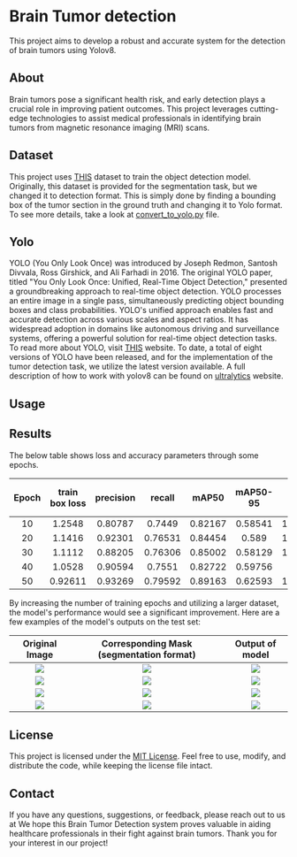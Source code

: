 # Brain Tumor detection<br />

This project aims to develop a robust and accurate system for the detection of brain tumors using Yolov8.

## About

Brain tumors pose a significant health risk, and early detection plays a crucial role in improving patient outcomes. This project leverages cutting-edge technologies to assist medical professionals in identifying brain tumors from magnetic resonance imaging (MRI) scans.

## Dataset

This project uses [THIS](https://www.kaggle.com/datasets/mateuszbuda/lgg-mri-segmentation) dataset to train the object detection model. Originally, this dataset is provided for the segmentation task, but we changed it to detection format. This is simply done by finding a bounding box of the tumor section in the ground truth and changing it to Yolo format. To see more details, take a look at [convert_to_yolo.py](https://github.com/YS-repo/ML/blob/Tumor_Detection/convert_to_yolo.py) file. 

## Yolo
YOLO (You Only Look Once) was introduced by Joseph Redmon, Santosh Divvala, Ross Girshick, and Ali Farhadi in 2016. The original YOLO paper, titled "You Only Look Once: Unified, Real-Time Object Detection," presented a groundbreaking approach to real-time object detection.
YOLO processes an entire image in a single pass, simultaneously predicting object bounding boxes and class probabilities. YOLO's unified approach enables fast and accurate detection across various scales and aspect ratios. It has widespread adoption in domains like autonomous driving and surveillance systems, offering a powerful solution for real-time object detection tasks. To read more about YOLO, visit [THIS](https://pjreddie.com/darknet/yolo/) website.
To date, a total of eight versions of YOLO have been released, and for the implementation of the tumor detection task, we utilize the latest version available.
A full description of how to work with yolov8 can be found on [ultralytics](https://docs.ultralytics.com/) website.

## Usage




## Results

The below table shows loss and accuracy parameters through some epochs.

|     Epoch     | train box loss|   precision   |      recall   |      mAP50    |    mAP50-95   |  val box loss |
| :-: | :-: | :-: | :-: | :-: | :-: | :-: |
|      10       |     1.2548    | 0.80787   | 0.7449 | 0.82167| 0.58541  |    1.1096   |
|      20       |     1.1416    | 0.92301   | 0.76531 | 0.84454| 0.589  |    1.1195   |
|      30       |     1.1112    | 0.88205   | 0.76306 | 0.85002| 0.58129  |    1.1252  |
|      40       |     1.0528    | 0.90594   | 0.7551 | 0.82722| 0.59756  |    1.08  |
|      50       |     0.92611   | 0.93269   | 0.79592| 0.89163| 0.62593  |    1.0237  |

By increasing the number of training epochs and utilizing a larger dataset, the model's performance would see a significant improvement. Here are a few examples of the model's outputs on the test set:

|  Original Image | Corresponding Mask (segmentation format) | Output of model |
| :-:             |                    :-:                   |        :-:      |
| ![](https://filebin.net/n72lzs7v1j7p8qds/TCGA_CS_4941_19960909_12__1_.png) | ![](https://filebin.net/n72lzs7v1j7p8qds/TCGA_CS_4941_19960909_12_mask__1_.png) | ![](https://filebin.net/n72lzs7v1j7p8qds/TCGA_CS_4941_19960909_12_detected.png) |
| ![](https://filebin.net/n72lzs7v1j7p8qds/TCGA_CS_4942_19970222_9.png) | ![](https://filebin.net/n72lzs7v1j7p8qds/TCGA_CS_4942_19970222_9_mask.png) | ![](https://filebin.net/n72lzs7v1j7p8qds/TCGA_CS_4942_19970222_9_detected.png) |
| ![](https://filebin.net/n72lzs7v1j7p8qds/TCGA_CS_6669_20020102_10.png) | ![](https://filebin.net/n72lzs7v1j7p8qds/TCGA_CS_6669_20020102_10_mask.png) | ![](https://filebin.net/n72lzs7v1j7p8qds/TCGA_CS_6669_20020102_10_detected.png) |
| ![](https://filebin.net/n72lzs7v1j7p8qds/TCGA_DU_5849_19950405_20.png) | ![](https://filebin.net/n72lzs7v1j7p8qds/TCGA_DU_5849_19950405_20_mask.png) | ![](https://filebin.net/n72lzs7v1j7p8qds/TCGA_DU_5849_19950405_20_detected.png) |

## License
This project is licensed under the [MIT License](https://choosealicense.com/licenses/mit/). Feel free to use, modify, and distribute the code, while keeping the license file intact.

## Contact
If you have any questions, suggestions, or feedback, please reach out to us at [](younesshokoohi@gmail.com)
We hope this Brain Tumor Detection system proves valuable in aiding healthcare professionals in their fight against brain tumors. Thank you for your interest in our project!

